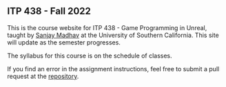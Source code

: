 ## ITP 438 - Fall 2022

This is the course website for ITP 438 - Game Programming in Unreal, taught by [Sanjay Madhav](https://itp.usc.edu/directory/faculty/profile/?lname=Madhav&fname=Sanjay) at the University of Southern California. This site will update as the semester progresses.

The syllabus for this course is on the schedule of classes.

If you find an error in the assignment instructions, feel free to submit a pull request at the [repository](https://github.com/itp438-20223/itp438-20223.github.io).
